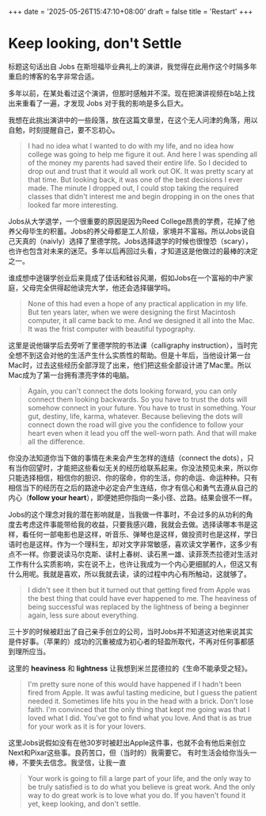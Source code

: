 +++
date = '2025-05-26T15:47:10+08:00'
draft = false
title = 'Restart'
+++

# Keep looking, don't Settle

标题这句话出自 Jobs 在斯坦福毕业典礼上的演讲，我觉得在此用作这个时隔多年重启的博客的名字非常合适。

多年以前，在某处看过这个演讲，但那时感触并不深。现在把演讲视频在b站上找出来重看了一遍，才发现 Jobs 对于我的影响是多么巨大。

我想在此挑出演讲中的一些段落，放在这篇文章里，在这个无人问津的角落，用以自勉，时刻提醒自己，要不忘初心。


> I had no idea what I wanted to do with my life, and no idea how college was going to help me figure it out. And here I was spending all of the money my parents had saved their entire life. So I decided to drop out and trust that it would all work out OK. It was pretty scary at that time. But looking back, it was one of the best decisions I ever made. The minute I dropped out, I could stop taking the required classes that didn't interest me and begin dropping in on the ones that looked far more interesting.

Jobs从大学退学，一个很重要的原因是因为Reed College昂贵的学费，花掉了他养父母毕生的积蓄。Jobs的养父母都是工人阶级，家境并不富裕。所以Jobs说自己天真的（naivly）选择了里德学院。Jobs选择退学的时候也很惶恐（scary），也许也包含对未来的迷茫。多年以后再回过头看，才知道这是他做过的最棒的决定之一。

谁成想中途辍学创业后来竟成了佳话和硅谷风潮，假如Jobs在一个富裕的中产家庭，父母完全供得起他读完大学，他还会选择辍学吗。

> None of this had even a hope of any practical application in my life. But ten years later, when we were designing the first Macintosh computer, it all came back to me. And we designed it all into the Mac. It was the frist computer with beautiful typography.

这里是说他辍学后去旁听了里德学院的书法课（calligraphy instruction），当时完全想不到这会对他的生活产生什么实质性的帮助。但是十年后，当他设计第一台Mac时，过去这些经历全部浮现了出来，他们把这些全部设计进了Mac里。所以Mac成为了第一台拥有漂亮字体的电脑。

> Again, you can't connect the dots looking forward, you can only connect them looking backwards. So you have to trust the dots will somehow connect in your future. You have to trust in something. Your gut, destiny, life, karma, whatever. Because believing the dots will connect down the road will give you the confidence to follow your heart even when it lead you off the well-worn path. And that will make all the difference.

你没办法知道你当下做的事情在未来会产生怎样的连结（connect the dots），只有当你回望时，才能把这些看似无关的经历给联系起来。你没法预见未来，所以你只能选择相信，相信你的胆识、你的宿命，你的生活，你的命运、命运种种。只有相信当下的经历在之后的路途中必定会产生连结，你才有信心和勇气去遵从自己的内心（**follow your heart**），即便她把你指向一条小径、岔路。结果会很不一样。

Jobs的这个理念对我的潜在影响就是，当我做一件事时，不会过多的从功利的角度去考虑这件事能带给我的收益，只要我感兴趣，我就会去做。选择读哪本书是这样，看任何一部电影也是这样，听音乐、弹琴也是这样，做投资时也是这样，学日语时也是这样。作为一个理科生，却对文字非常敏感，喜欢读文学著作，这多少有点不一样。你要说读马尔克斯、读村上春树、读石黑一雄、读菲茨杰拉德对生活对工作有什么实质影响，实在说不上，也许让我成为一个内心更细腻的人，但这又有什么用呢。我就是喜欢，所以我就去读，读的过程中内心有所触动，这就够了。

> I didn't see it then but it turned out that getting fired from Apple was the best thing that could have ever happened to me. The heaviness of being successful was replaced by the lightness of being a beginner again, less sure about everything.

三十岁的时候被赶出了自己亲手创立的公司，当时Jobs并不知道这对他来说其实是件好事。（苹果的）成功的沉重被成为初心者的轻盈所取代，不再对任何事都感到理所应当。

这里的 **heaviness** 和 **lightness** 让我想到米兰昆德拉的《生命不能承受之轻》。

> I'm pretty sure none of this would have happened if I hadn't been fired from Apple. It was awful tasting medicine, but I guess the patient needed it. Sometimes life hits you in the head with a brick. Don't lose faith. I'm convinced that the only thing that kept me going was that I loved what I did. You've got to find what you love. And that is as true for your work as it is for your lovers.

这里Jobs说假如没有在他30岁时被赶出Apple这件事，也就不会有他后来创立Next和Pixar这些事。良药苦口，但（当时的）我需要它。
有时生活会给你当头一棒，不要失去信念。我坚信，让我一直

> Your work is going to fill a large part of your life, and the only way to be truly satisfied is to do what you believe is great work. And the only way to do great work is to love what you do. If you haven't found it yet, keep looking, and don't settle.
